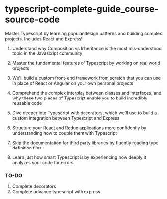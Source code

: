 # typescript-complete-guide_course-source-code

Master Typescript by learning popular design patterns and building complex projects. Includes React and Express!

1. Understand why Composition vs Inheritance is the most mis-understood topic in the Javascript community

2. Master the fundamental features of Typescript by working on real world projects

3. We'll build a custom front-end framework from scratch that you can use in place of React or Angular on your own personal projects

4. Comprehend the complex interplay between classes and interfaces, and why these two pieces of Typescript enable you to build incredibly reusable code

5. Dive deeper into Typescript with decorators, which we'll use to build a custom integration between Typescript and Express

6. Structure your React and Redux applications more confidently by understanding how to couple them with Typescript

7. Skip the documentation for third party libraries by fluently reading type definition files

8. Learn just how smart Typescript is by experiencing how deeply it analyzes your code for errors

### TO-DO

1. Complete decorators
2. Complete advance typescript with express
